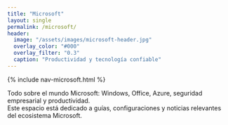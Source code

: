 ```yaml
---
title: "Microsoft"
layout: single
permalink: /microsoft/
header:
  image: "/assets/images/microsoft-header.jpg"
  overlay_color: "#000"
  overlay_filter: "0.3"
  caption: "Productividad y tecnología confiable"
---
```

{% include nav-microsoft.html %}

Todo sobre el mundo Microsoft: Windows, Office, Azure, seguridad empresarial y productividad.  
Este espacio está dedicado a guías, configuraciones y noticias relevantes del ecosistema Microsoft.
